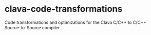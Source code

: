 # clava-code-transformations
Code transformations and optimizations for the Clava C/C++ to C/C++ Source-to-Source compiler

